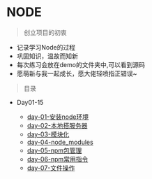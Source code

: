 # NODE

> 创立项目的初衷
* 记录学习Node的过程
* 巩固知识，温故而知新
* 每次练习会放在demo的文件夹中,可以看到源码
* 愿萌新与我一起成长，愿大佬轻喷指正错误~

> 目录
* Day01-15

    * [day-01-安装node环境](./Day01-15/day-01/安装node环境.md)
    * [day-02-本地搭服务器](./Day01-15/day-02/本地搭服务器.md)
    * [day-03-模块化](./Day01-15/day-03/模块化.md)
    * [day-04-node_modules](./Day01-15/day-04/node_modules.md)
    * [day-05-npm包管理](./Day01-15/day-05/npm包管理.md)
    * [day-06-npm常用指令](./Day01-15/day-06/npm常用指令.md)
    * [day-07-文件操作](./Day01-15/day-07/文件操作.md)

